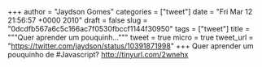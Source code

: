 
+++
author = "Jaydson Gomes"
categories = ["tweet"]
date = "Fri Mar 12 21:56:57 +0000 2010"
draft = false
slug = "0dcdfb567a6c5c166ac7f0530fbccf1144f30950"
tags = ["tweet"]
title = """Quer aprender um pouquinh..."""
tweet = true
micro = true
tweet_url = "https://twitter.com/jaydson/status/10391871998"
+++
Quer aprender um pouquinho de #Javascript? http://tinyurl.com/2wnehx
